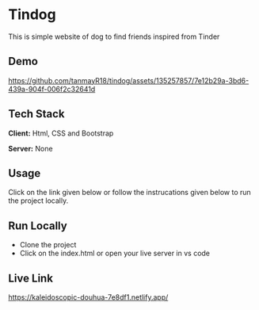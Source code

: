 
# Tindog

This is simple website of dog to find friends inspired from Tinder


## Demo

https://github.com/tanmayR18/tindog/assets/135257857/7e12b29a-3bd6-439a-904f-006f2c32641d


## Tech Stack

**Client:** Html, CSS and Bootstrap

**Server:** None

## Usage

Click on the link given below or follow the instrucations given below to run the project locally.




## Run Locally

- Clone the project
- Click on the index.html or open your live server in vs code






## Live Link

https://kaleidoscopic-douhua-7e8df1.netlify.app/

